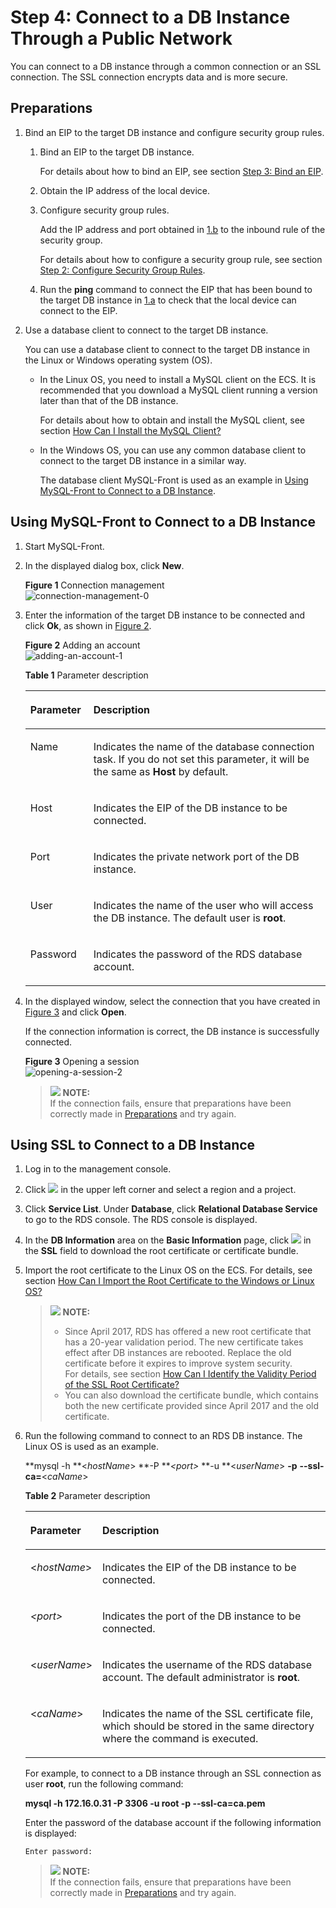 # Step 4: Connect to a DB Instance Through a Public Network<a name="en-us_topic_connect_instance"></a>

You can connect to a DB instance through a common connection or an SSL connection. The  SSL connection encrypts data  and is more secure.

## Preparations<a name="en-us_topic_0154555358_en-us_topic_0153118658_section367520762117"></a>

1.  Bind an EIP to the target DB instance and configure security group rules.
    1.  <a name="en-us_topic_0154555358_en-us_topic_0153118658_li1728416257345"></a>Bind an EIP to the target DB instance.

        For details about how to bind an EIP, see section  [Step 3: Bind an EIP](step-3-bind-an-eip.md).

    2.  <a name="en-us_topic_0154555358_en-us_topic_0153118658_li85977812411"></a>Obtain the IP address of the local device.
    3.  Configure security group rules.

        Add the IP address and port obtained in  [1.b](#en-us_topic_0154555358_en-us_topic_0153118658_li85977812411)  to the inbound rule of the security group.

        For details about how to configure a security group rule, see section  [Step 2: Configure Security Group Rules](step-2-configure-security-group-rules-2.md).

    4.  Run the  **ping**  command to connect the EIP that has been bound to the target DB instance in  [1.a](#en-us_topic_0154555358_en-us_topic_0153118658_li1728416257345)  to check that the local device can connect to the EIP.

2.  Use a database client to connect to the target DB instance.

    You can use a database client to connect to the target DB instance in the Linux or Windows operating system \(OS\).

    -   In the Linux OS, you need to install a MySQL client on the ECS. It is recommended that you download a MySQL client running a version later than that of the DB instance.

        For details about how to obtain and install the MySQL client, see section  [How Can I Install the MySQL Client?](how-can-i-install-the-mysql-client.md)

    -   In the Windows OS, you can use any common database client to connect to the target DB instance in a similar way.

        The database client MySQL-Front is used as an example in  [Using MySQL-Front to Connect to a DB Instance](#en-us_topic_0154555358_en-us_topic_0153118658_section8112152217539).



## Using MySQL-Front to Connect to a DB Instance<a name="en-us_topic_0154555358_en-us_topic_0153118658_section8112152217539"></a>

1.  Start MySQL-Front.
2.  In the displayed dialog box, click  **New**.

    **Figure  1**  Connection management<a name="en-us_topic_0154555358_fig221381114711"></a>  
    ![](figures/connection-management-0.png "connection-management-0")

3.  Enter the information of the target DB instance to be connected and click  **Ok**, as shown in  [Figure 2](#en-us_topic_0154555358_fig4664143131112).

    **Figure  2**  Adding an account<a name="en-us_topic_0154555358_fig4664143131112"></a>  
    ![](figures/adding-an-account-1.png "adding-an-account-1")

    **Table  1**  Parameter description

    <a name="en-us_topic_0154555358_table19344113119498"></a>
    <table><thead align="left"><tr id="en-us_topic_0154555358_row93441531194919"><th class="cellrowborder" valign="top" width="21%" id="mcps1.2.3.1.1"><p id="en-us_topic_0154555358_p77919310509"><a name="en-us_topic_0154555358_p77919310509"></a><a name="en-us_topic_0154555358_p77919310509"></a><strong id="b191112564312"><a name="b191112564312"></a><a name="b191112564312"></a>Parameter</strong></p>
    </th>
    <th class="cellrowborder" valign="top" width="79%" id="mcps1.2.3.1.2"><p id="en-us_topic_0154555358_p1779116320501"><a name="en-us_topic_0154555358_p1779116320501"></a><a name="en-us_topic_0154555358_p1779116320501"></a><strong id="a97668864bf874d57b57a1c1492147784"><a name="a97668864bf874d57b57a1c1492147784"></a><a name="a97668864bf874d57b57a1c1492147784"></a>Description</strong></p>
    </th>
    </tr>
    </thead>
    <tbody><tr id="en-us_topic_0154555358_row193441314499"><td class="cellrowborder" valign="top" width="21%" headers="mcps1.2.3.1.1 "><p id="en-us_topic_0154555358_p534403184920"><a name="en-us_topic_0154555358_p534403184920"></a><a name="en-us_topic_0154555358_p534403184920"></a>Name</p>
    </td>
    <td class="cellrowborder" valign="top" width="79%" headers="mcps1.2.3.1.2 "><p id="en-us_topic_0154555358_p1534413154913"><a name="en-us_topic_0154555358_p1534413154913"></a><a name="en-us_topic_0154555358_p1534413154913"></a>Indicates the name of the database connection task. If you do not set this parameter, it will be the same as <strong id="b1522629172412"><a name="b1522629172412"></a><a name="b1522629172412"></a>Host</strong> by default.</p>
    </td>
    </tr>
    <tr id="en-us_topic_0154555358_row963955716472"><td class="cellrowborder" valign="top" width="21%" headers="mcps1.2.3.1.1 "><p id="en-us_topic_0154555358_p18640157164714"><a name="en-us_topic_0154555358_p18640157164714"></a><a name="en-us_topic_0154555358_p18640157164714"></a>Host</p>
    </td>
    <td class="cellrowborder" valign="top" width="79%" headers="mcps1.2.3.1.2 "><p id="en-us_topic_0154555358_p6640205719477"><a name="en-us_topic_0154555358_p6640205719477"></a><a name="en-us_topic_0154555358_p6640205719477"></a>Indicates the EIP of the DB instance to be connected.</p>
    </td>
    </tr>
    <tr id="en-us_topic_0154555358_row234513154910"><td class="cellrowborder" valign="top" width="21%" headers="mcps1.2.3.1.1 "><p id="en-us_topic_0154555358_p73451831134915"><a name="en-us_topic_0154555358_p73451831134915"></a><a name="en-us_topic_0154555358_p73451831134915"></a>Port</p>
    </td>
    <td class="cellrowborder" valign="top" width="79%" headers="mcps1.2.3.1.2 "><p id="en-us_topic_0154555358_p162470367519"><a name="en-us_topic_0154555358_p162470367519"></a><a name="en-us_topic_0154555358_p162470367519"></a>Indicates the private network port of the DB instance.</p>
    </td>
    </tr>
    <tr id="en-us_topic_0154555358_row17345103164918"><td class="cellrowborder" valign="top" width="21%" headers="mcps1.2.3.1.1 "><p id="en-us_topic_0154555358_p9345193114915"><a name="en-us_topic_0154555358_p9345193114915"></a><a name="en-us_topic_0154555358_p9345193114915"></a>User</p>
    </td>
    <td class="cellrowborder" valign="top" width="79%" headers="mcps1.2.3.1.2 "><p id="en-us_topic_0154555358_p1634511315492"><a name="en-us_topic_0154555358_p1634511315492"></a><a name="en-us_topic_0154555358_p1634511315492"></a>Indicates the name of the user who will access the DB instance. The default user is <strong id="b842352706104956"><a name="b842352706104956"></a><a name="b842352706104956"></a>root</strong>.</p>
    </td>
    </tr>
    <tr id="en-us_topic_0154555358_row165789172519"><td class="cellrowborder" valign="top" width="21%" headers="mcps1.2.3.1.1 "><p id="en-us_topic_0154555358_p957918174514"><a name="en-us_topic_0154555358_p957918174514"></a><a name="en-us_topic_0154555358_p957918174514"></a>Password</p>
    </td>
    <td class="cellrowborder" valign="top" width="79%" headers="mcps1.2.3.1.2 "><p id="en-us_topic_0154555358_p18579717195113"><a name="en-us_topic_0154555358_p18579717195113"></a><a name="en-us_topic_0154555358_p18579717195113"></a>Indicates the password of the RDS database account.</p>
    </td>
    </tr>
    </tbody>
    </table>

4.  In the displayed window, select the connection that you have created in  [Figure 3](#en-us_topic_0154555358_fig3870144665113)  and click  **Open**.

    If the connection information is correct, the DB instance is successfully connected.

    **Figure  3**  Opening a session<a name="en-us_topic_0154555358_fig3870144665113"></a>  
    ![](figures/opening-a-session-2.png "opening-a-session-2")

    >![](/images/icon-note.gif) **NOTE:**   
    >If the connection fails, ensure that preparations have been correctly made in  [Preparations](#en-us_topic_0154555358_en-us_topic_0153118658_section367520762117)  and try again.  


## Using SSL to Connect to a DB Instance<a name="en-us_topic_0154555358_en-us_topic_0153118658_section335618164205"></a>

1.  Log in to the management console.
2.  Click  ![](figures/region.png)  in the upper left corner and select a region and a project.
3.  Click  **Service List**. Under  **Database**, click  **Relational Database Service**  to go to the RDS console. The RDS console is displayed.
4.  In the  **DB Information**  area on the  **Basic Information**  page, click  ![](figures/dpwn.png)  in the  **SSL**  field to download the root certificate or certificate bundle.
5.  Import the root certificate to the Linux OS on the ECS. For details, see section  [How Can I Import the Root Certificate to the Windows or Linux OS?](how-can-i-import-the-root-certificate-to-the-windows-or-linux-os.md)

    >![](/images/icon-note.gif) **NOTE:**   
    >-   Since April 2017, RDS has offered a new root certificate that has a 20-year validation period. The new certificate takes effect after DB instances are rebooted. Replace the old certificate before it expires to improve system security.  
    >    For details, see section  [How Can I Identify the Validity Period of the SSL Root Certificate?](how-can-i-identify-the-validity-period-of-the-ssl-root-certificate.md)  
    >-   You can also download the certificate bundle, which contains both the new certificate provided since April 2017 and the old certificate.  

6.  Run the following command to connect to an RDS DB instance. The Linux OS is used as an example.

    **mysql -h **<_hostName_\>  **-P **_<port\>_ **-u **<_userName_\>  **-p** **--ssl-ca=**<_caName_\>

    **Table  2**  Parameter description

    <a name="en-us_topic_0154555358_table385819434338"></a>
    <table><thead align="left"><tr id="en-us_topic_0154555358_row1285974314331"><th class="cellrowborder" valign="top" width="21.2%" id="mcps1.2.3.1.1"><p id="en-us_topic_0154555358_p13859124323319"><a name="en-us_topic_0154555358_p13859124323319"></a><a name="en-us_topic_0154555358_p13859124323319"></a><strong id="b13128205317440"><a name="b13128205317440"></a><a name="b13128205317440"></a>Parameter</strong></p>
    </th>
    <th class="cellrowborder" valign="top" width="78.8%" id="mcps1.2.3.1.2"><p id="en-us_topic_0154555358_p88598436331"><a name="en-us_topic_0154555358_p88598436331"></a><a name="en-us_topic_0154555358_p88598436331"></a><strong id="b1883195454410"><a name="b1883195454410"></a><a name="b1883195454410"></a>Description</strong></p>
    </th>
    </tr>
    </thead>
    <tbody><tr id="en-us_topic_0154555358_row128591243133311"><td class="cellrowborder" valign="top" width="21.2%" headers="mcps1.2.3.1.1 "><p id="en-us_topic_0154555358_p128591843133314"><a name="en-us_topic_0154555358_p128591843133314"></a><a name="en-us_topic_0154555358_p128591843133314"></a>&lt;<em id="en-us_topic_0154555358_i11472201511342"><a name="en-us_topic_0154555358_i11472201511342"></a><a name="en-us_topic_0154555358_i11472201511342"></a>hostName</em>&gt;</p>
    </td>
    <td class="cellrowborder" valign="top" width="78.8%" headers="mcps1.2.3.1.2 "><p id="en-us_topic_0154555358_p946502435610"><a name="en-us_topic_0154555358_p946502435610"></a><a name="en-us_topic_0154555358_p946502435610"></a>Indicates the EIP of the DB instance to be connected.</p>
    </td>
    </tr>
    <tr id="en-us_topic_0154555358_row885918436335"><td class="cellrowborder" valign="top" width="21.2%" headers="mcps1.2.3.1.1 "><p id="en-us_topic_0154555358_p1985934313335"><a name="en-us_topic_0154555358_p1985934313335"></a><a name="en-us_topic_0154555358_p1985934313335"></a><em id="en-us_topic_0154555358_i148916198347"><a name="en-us_topic_0154555358_i148916198347"></a><a name="en-us_topic_0154555358_i148916198347"></a>&lt;port&gt;</em></p>
    </td>
    <td class="cellrowborder" valign="top" width="78.8%" headers="mcps1.2.3.1.2 "><p id="en-us_topic_0154555358_p6859104373314"><a name="en-us_topic_0154555358_p6859104373314"></a><a name="en-us_topic_0154555358_p6859104373314"></a>Indicates the port of the DB instance to be connected.</p>
    </td>
    </tr>
    <tr id="en-us_topic_0154555358_row14859174318331"><td class="cellrowborder" valign="top" width="21.2%" headers="mcps1.2.3.1.1 "><p id="en-us_topic_0154555358_p20859184323316"><a name="en-us_topic_0154555358_p20859184323316"></a><a name="en-us_topic_0154555358_p20859184323316"></a>&lt;<em id="en-us_topic_0154555358_i1310372463412"><a name="en-us_topic_0154555358_i1310372463412"></a><a name="en-us_topic_0154555358_i1310372463412"></a>userName</em>&gt;</p>
    </td>
    <td class="cellrowborder" valign="top" width="78.8%" headers="mcps1.2.3.1.2 "><p id="en-us_topic_0154555358_p4859143123318"><a name="en-us_topic_0154555358_p4859143123318"></a><a name="en-us_topic_0154555358_p4859143123318"></a>Indicates the username of the RDS database account. The default administrator is <strong id="b436813920322"><a name="b436813920322"></a><a name="b436813920322"></a>root</strong>.</p>
    </td>
    </tr>
    <tr id="en-us_topic_0154555358_row63981620153510"><td class="cellrowborder" valign="top" width="21.2%" headers="mcps1.2.3.1.1 "><p id="en-us_topic_0154555358_p7399182018357"><a name="en-us_topic_0154555358_p7399182018357"></a><a name="en-us_topic_0154555358_p7399182018357"></a>&lt;<em id="en-us_topic_0154555358_i9263152720352"><a name="en-us_topic_0154555358_i9263152720352"></a><a name="en-us_topic_0154555358_i9263152720352"></a>caName</em>&gt;</p>
    </td>
    <td class="cellrowborder" valign="top" width="78.8%" headers="mcps1.2.3.1.2 "><p id="en-us_topic_0154555358_p16399920103511"><a name="en-us_topic_0154555358_p16399920103511"></a><a name="en-us_topic_0154555358_p16399920103511"></a>Indicates the name of the SSL certificate file, which should be stored in the same directory where the command is executed.</p>
    </td>
    </tr>
    </tbody>
    </table>

    For example, to connect to a DB instance through an SSL connection as user  **root**, run the following command:

    **mysql -h 172.16.0.31 -P 3306 -u root -p --ssl-ca=ca.pem**

    Enter the password of the database account if the following information is displayed:

    ```
    Enter password:
    ```

    >![](/images/icon-note.gif) **NOTE:**   
    >If the connection fails, ensure that preparations have been correctly made in  [Preparations](#en-us_topic_0154555358_en-us_topic_0153118658_section367520762117)  and try again.  


